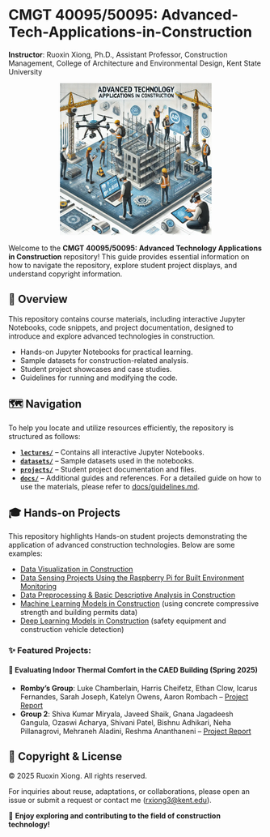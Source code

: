 # CMGT 40095/50095: Advanced-Tech-Applications-in-Construction

**Instructor**: Ruoxin Xiong, Ph.D., Assistant Professor, Construction Management, College of Architecture and Environmental Design, Kent State University

<p align="center">
  <img src="course.webp" alt="Course Icon" width="300" />
</p>

Welcome to the **CMGT 40095/50095: Advanced Technology Applications in Construction** repository! This guide provides essential information on how to navigate the repository, explore student project displays, and understand copyright information.

## 📖 Overview
This repository contains course materials, including interactive Jupyter Notebooks, code snippets, and project documentation, designed to introduce and explore advanced technologies in construction.

- Hands-on Jupyter Notebooks for practical learning.
- Sample datasets for construction-related analysis.
- Student project showcases and case studies.
- Guidelines for running and modifying the code.

## 🗺️ Navigation
To help you locate and utilize resources efficiently, the repository is structured as follows:

- **[`lectures/`](./lectures)** – Contains all interactive Jupyter Notebooks.
- **[`datasets/`](./datasets)** – Sample datasets used in the notebooks.
- **[`projects/`](./projects)** – Student project documentation and files.
- **[`docs/`](./docs)** – Additional guides and references. For a detailed guide on how to use the materials, please refer to [docs/guidelines.md](docs/guideline.md).


## 🎓 Hands-on Projects
This repository highlights Hands-on student projects demonstrating the application of advanced construction technologies. Below are some examples:

- [Data Visualization in Construction](https://github.com/ruoxinx/CMGT-40095-50095/tree/main/lectures/L02_construction_data_visualization)
- [Data Sensing Projects Using the Raspberry Pi for Built Environment Monitoring](https://github.com/ruoxinx/CMGT-40095-50095/tree/main/lectures/L05_construction_data_sensing)
- [Data Preprocessing & Basic Descriptive Analysis in Construction](https://github.com/ruoxinx/CMGT-40095-50095/tree/main/lectures/L06_construction_data_process)
- [Machine Learning Models in Construction](https://github.com/ruoxinx/CMGT-40095-50095/tree/main/lectures/L07_ML_construction) (using concrete compressive strength and building permits data)
- [Deep Learning Models in Construction](https://github.com/ruoxinx/CMGT-40095-50095/tree/main/lectures/L08_DL_Construction) (safety equipment and construction vehicle detection)

### ✨ Featured Projects:

#### 📌 Evaluating Indoor Thermal Comfort in the CAED Building (Spring 2025)
- **Romby’s Group**: Luke Chamberlain, Harris Cheifetz, Ethan Clow, Icarus Fernandes, Sarah Joseph, Katelyn Owens, Aaron Rombach – [Project Report](projects/2025%20Spring/Project%20Report%20(Assignment%233).pdf)
- **Group 2**: Shiva Kumar Miryala, Javeed Shaik, Gnana Jagadeesh Gangula, Ozaswi Acharya, Shivani Patel, Bishnu Adhikari, Neha Pillanagrovi, Mehraneh Aladini, Reshma Ananthaneni – [Project Report](projects/2025%20Spring/Assignment%20%233%20Group%20REPORT.pdf)

## 📜 Copyright & License

© 2025 Ruoxin Xiong. All rights reserved.

For inquiries about reuse, adaptations, or collaborations, please open an issue or submit a request or contact me (rxiong3@kent.edu).

📢 **Enjoy exploring and contributing to the field of construction technology!**
